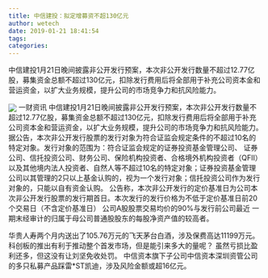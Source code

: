 ```yaml
---
title: 中信建投：拟定增募资不超130亿元
author: wetech
date: 2019-01-21 18:41:54
tags: 
categories: 
---
```

中信建投1月21日晚间披露非公开发行预案，本次非公开发行数量不超过12.77亿股，募集资金总额不超过130亿元，扣除发行费用后将全部用于补充公司资本金和营运资金，以扩大业务规模，提升公司的市场竞争力和抗风险能力。
<!-- more -->
<img align="center" border="0" src="https://imgcdn.yicai.com/uppics/images/2019/01/845ff022ac56103eadeb2b6c54bfa5ee.jpg" />
一财资讯
中信建投1月21日晚间披露非公开发行预案，本次非公开发行数量不超过12.77亿股，募集资金总额不超过130亿元，扣除发行费用后将全部用于补充公司资本金和营运资金，以扩大业务规模，提升公司的市场竞争力和抗风险能力。
据公告，本次非公开发行股票的发行对象为符合证监会规定条件的不超过10名的特定对象。发行对象的范围为：符合证监会规定的证券投资基金管理公司、 证券公司、信托投资公司、财务公司、保险机构投资者、合格境外机构投资者（QFII）以及其他境内法人投资者、自然人等不超过10名的特定对象；证券投资基金管理公司以其管理的2只以上基金认购的，视为一个发行对象；信托投资公司作为发行对象的，只能以自有资金认购。
公告称，本次非公开发行的定价基准日为公司本次非公开发行股票的发行期首日。本次发行的发行价格为不低于定价基准日前20个交易日（不含定价基准日） 公司A股股票交易均价的90%与发行前公司最近 一期末经审计的归属于母公司普通股股东的每股净资产值的较高者。
 
 
华贵人寿两个月内送出了105.76万元的飞天茅台白酒，涉及保费高达11199万元。
科创板的推出有利于推动整个首发市场，但是能引来多大的量呢？
虽然亏损比盈利还多，但这没有让刘坚免收处罚。
中信资本旗下子公司中信资本深圳资管公司的多只私募产品踩雷*ST凯迪，涉及风险金额或超16亿元。
